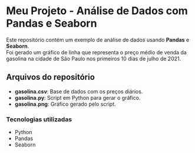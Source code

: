 # Meu Projeto - Análise de Dados com Pandas e Seaborn

Este repositório contém um exemplo de análise de dados usando **Pandas** e **Seaborn**.  
Foi gerado um gráfico de linha que representa o preço médio de venda da gasolina na cidade de São Paulo nos primeiros 10 dias de julho de 2021.

## Arquivos do repositório

- **gasolina.csv**: Base de dados com os preços diários.
- **gasolina.py**: Script em Python para gerar o gráfico.
- **gasolina.png**: Gráfico gerado pelo script.

### Tecnologias utilizadas

- Python
- Pandas
- Seaborn
